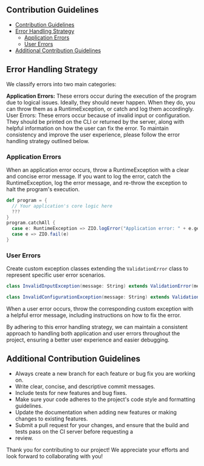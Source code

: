 Contribution Guidelines
---

<!-- TOC -->

* [Contribution Guidelines](#contribution-guidelines)
* [Error Handling Strategy](#error-handling-strategy)
  * [Application Errors](#application-errors)
  * [User Errors](#user-errors)
* [Additional Contribution Guidelines](#additional-contribution-guidelines)

<!-- TOC -->

## Error Handling Strategy

We classify errors into two main categories:

**Application Errors:** These errors occur during the execution of the program due to logical issues. Ideally, they
should
never happen. When they do, you can throw them as a RuntimeException, or catch and log them accordingly.
User Errors: These errors occur because of invalid input or configuration. They should be printed on the CLI or returned
by the server, along with helpful information on how the user can fix the error.
To maintain consistency and improve the user experience, please follow the error handling strategy outlined below.

### Application Errors

When an application error occurs, throw a RuntimeException with a clear and concise error message.
If you want to log the error, catch the RuntimeException, log the error message, and re-throw the exception to halt the
program's execution.

```scala
def program = {
  // Your application's core logic here
  ???
}
program.catchAll {
  case e: RuntimeException => ZIO.logError("Application error: " + e.getMessage)
  case e => ZIO.fail(e)
}
```

### User Errors

Create custom exception classes extending the `ValidationError` class to represent specific user error scenarios.

```scala
class InvalidInputException(message: String) extends ValidationError(message)

class InvalidConfigurationException(message: String) extends ValidationError(message)
```

When a user error occurs, throw the corresponding custom exception with a helpful error message, including instructions
on how to fix the error.

By adhering to this error handling strategy, we can maintain a consistent approach to handling both application and user
errors throughout the project, ensuring a better user experience and easier debugging.

## Additional Contribution Guidelines

- Always create a new branch for each feature or bug fix you are working on.
- Write clear, concise, and descriptive commit messages.
- Include tests for new features and bug fixes.
- Make sure your code adheres to the project's code style and formatting guidelines.
- Update the documentation when adding new features or making changes to existing features.
- Submit a pull request for your changes, and ensure that the build and tests pass on the CI server before requesting a
- review.

Thank you for contributing to our project! We appreciate your efforts and look forward to collaborating with you!